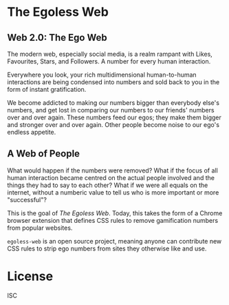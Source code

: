 # The Egoless Web

## Web 2.0: The Ego Web

The modern web, especially social media, is a realm rampant with Likes,
Favourites, Stars, and Followers. A number for every human interaction.

Everywhere you look, your rich multidimensional human-to-human interactions are
being condensed into numbers and sold back to you in the form of instant
gratification.

We become addicted to making our numbers bigger than everybody else's numbers,
and get lost in comparing our numbers to our friends' numbers over and over
again. These numbers feed our egos; they make them bigger and stronger over and
over again. Other people become noise to our ego's endless appetite.

## A Web of People

What would happen if the numbers were removed? What if the focus of all human
interaction became centred on the actual people involved and the things they had
to say to each other? What if we were all equals on the internet, without
a numberic value to tell us who is more important or more "successful"?

This is the goal of _The Egoless Web_. Today, this takes the form of a Chrome
browser extension that defines CSS rules to remove gamification numbers from
popular websites.

`egoless-web` is an open source project, meaning anyone can contribute new CSS
rules to strip ego numbers from sites they otherwise like and use.

# License

ISC

